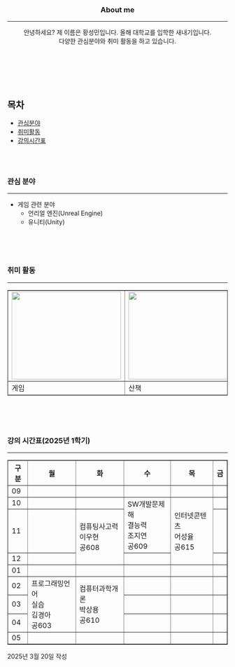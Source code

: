 <!DOCTYPE html>
<html>
<head><meta charset="UTF-8">
<title>2주차 과제</title></head>
<body>
    <header>
        <h3>About me</h3><hr>
        <p>안녕하세요? 제 이름은 황성민입니다. 올해 대학교를 입학한 새내기입니다.<br>
        다양한 관심분야와 취미 활동을 하고 있습니다.</p>
    </header>
    <br><br>
    <nav>
        <h2>목차</h2>
        <ul>
            <li><a href="#A">관심분야</a></li>
            <li><a href="#B">취미활동</a></li>
            <li><a href="#C">강의시간표</a></li>
        </ul>
    </nav>
    <br><br>
    <section>
        <article id="A">
            <h3>관심 분야</h3>
            <hr>
            <ul>
              <li>게임 관련 분야
                <ul>
                   <li>언리얼 엔진(Unreal Engine)
                   <li>유니티(Unity)
                </ul>    
            </ul>
        </article>
        <br><br><br>
        <article id="B">
            <h3>취미 활동</h3>
            <hr>
            <table border="1">
                <tbody>
                    <tr>
                    <td><img src="media/game.jpg" width="250" height="200"></td>
                    <td><img src="media/walking.jpg" width="250" height="200"></td>
                    </tr>
                </tbody>
                <tfoot><tr><td>게임</td><td>산책</td></tr></tfoot>
            </table>
        </article>
        <br><br><br>
        <article id="C">
            <h3>강의 시간표(2025년 1학기)</h3>
            <hr>
            <table border="1">
                <thead><tr><th>구분</th><th>월</th><th>화</th><th>수</th><th>목<th>금</th></tr></thead>
                <tbody><tr><td>09</td><td>&nbsp;</td><td>&nbsp;</td><td>&nbsp;</td><td>&nbsp;</td><td>&nbsp;</td></tr>
                    <tr><td>10</td><td>&nbsp;</td><td>&nbsp;</td><td rowspan="2">SW개발문제해<br>결능력<br>조지연<br>공609</td><td rowspan="3">인터넷콘텐츠<br>어성율<br>공615</td><td>&nbsp;</td></tr>
                    <tr><td>11</td><td>&nbsp;</td><td rowspan="2">컴퓨팅사고력<br>이우현<br>공608</td><td>&nbsp;</td></tr>
                    <tr><td>12</td><td>&nbsp;</td><td>&nbsp;</td><td>&nbsp;</td></tr>
                    <tr><td>01</td><td>&nbsp;</td><td>&nbsp;</td><td>&nbsp;</td><td>&nbsp;</td><td>&nbsp;</td></tr>
                    <tr><td>02</td><td rowspan="3">프로그래밍언어<br>실습<br>김경아<br>공603</td><td rowspan="3">컴퓨터과학개론<br>박상용<br>공610</td><td>&nbsp;</td><td>&nbsp;</td><td>&nbsp;</td></tr>
                    <tr><td>03</td><td>&nbsp;</td><td>&nbsp;</td><td>&nbsp;</td></tr>
                    <tr><td>04</td><td>&nbsp;</td><td>&nbsp;</td><td>&nbsp;</td></tr>
                    <tr><td>05</td><td>&nbsp;</td><td>&nbsp;</td><td>&nbsp;</td><td>&nbsp;</td><td>&nbsp;</td></tr></tbody>
            </table>
        </article>
    </section>
    <footer>2025년 3월 20일 작성</footer>
    <br><br>
</body>
</html>
